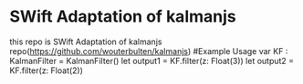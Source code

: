 # SWift Adaptation of kalmanjs
this repo is SWift Adaptation of kalmanjs repo(https://github.com/wouterbulten/kalmanjs)
#Example Usage
var KF : KalmanFilter = KalmanFilter()
let output1 = KF.filter(z: Float(3))
let output2 = KF.filter(z: Float(2))
